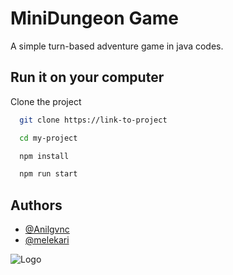 
# MiniDungeon Game

A simple turn-based adventure game in java codes.


## Run it on your computer

Clone the project

```bash
  git clone https://link-to-project
```



```bash
  cd my-project
```



```bash
  npm install
```



```bash
  npm run start
```

  
## Authors

- [@Anilgvnc](https://github.com/Anilgvnc)
- [@melekari](https://github.com/melekari)
  
![Logo](https://cdn.discordapp.com/attachments/827890118978830397/827890268212035594/LODforestlogo.jpg)

    
